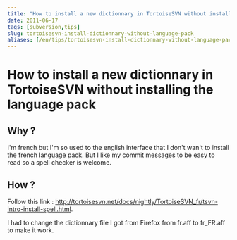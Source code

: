 ```yaml
---
title: "How to install a new dictionnary in TortoiseSVN without installing the language pack"
date: 2011-06-17
tags: [subversion,tips]
slug: tortoisesvn-install-dictionnary-without-language-pack
aliases: [/en/tips/tortoisesvn-install-dictionnary-without-language-pack]
---
```

# How to install a new dictionnary in TortoiseSVN without installing the language pack

## Why ?

I'm french but I'm so used to the english interface that I don't wan't to install the french language pack. But I like my commit messages to be easy to read so a spell checker is welcome.

## How ?

Follow this link : http://tortoisesvn.net/docs/nightly/TortoiseSVN_fr/tsvn-intro-install-spell.html.

I had to change the dictionnary file I got from Firefox from fr.aff to fr_FR.aff to make it work.






